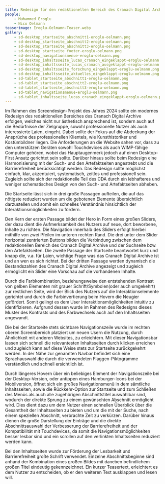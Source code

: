 ```yaml
---
title: Redesign für den redaktionellen Bereich des Cranach Digital Archive
people:
    - Muhammed Eroglu
    - Nico Oelmann
teaserimage: Eroglu-Oelmann-Teaser.webp
gallery:
    - sd-desktop_startseite_abschnitt1-eroglu-oelmann.png
    - sd-desktop_startseite_abschnitt2-eroglu-oelmann.png
    - sd-desktop_startseite_abschnitt3-eroglu-oelmann.png
    - sd-desktop_startseite_footer-eroglu-oelmann.png
    - sd-desktop_navigationsmenue-eroglu-oelmann.png
    - sd-desktop_inhaltsseite_lucas_cranach_eingeklappt-eroglu-oelmann.png
    - sd-desktop_inhaltsseite_lucas_cranach_ausgeklappt-eroglu-oelmann.png
    - sd-desktop_inhaltsseite_forschung_eingeklappt-eroglu-oelmann.png
    - sd-desktop_inhaltsseite_aktuelles_eingeklappt-eroglu-oelmann.png
    - sd-tablet_startseite_abschnitt1-eroglu-oelmann.png
    - sd-tablet_startseite_abschnitt2-eroglu-oelmann.png
    - sd-tablet_startseite_abschnitt3-eroglu-oelmann.png
    - sd-tablet_navigationsmenue-eroglu-oelmann.png
    - sd-tablet_inhaltsseite_lucas_cranach_eingeklappt-eroglu-oelmann.png
---
```


Im Rahmen des Screendesign-Projekt des Jahres 2024 sollte ein modernes Redesign des redaktionellen Bereiches des Cranach Digital Archive erfolgen, welches nicht nur ästhetisch ansprechend ist, sondern auch auf die Bedürfnisse der Zielgruppe, sowohl professionelle Nutzer als auch interessierte Laien, eingeht. Dabei sollte der Fokus auf die Abdeckung der Ansprüche des professionellen Klientels, wie Kunsthistoriker und Kostümbildner liegen.
Die Anforderungen an die Website sahen vor, dass  zu den unterstützen Geräten sowohl Touchdevices als auch WIMP-fähige Computer gehören, wobei das Hauptaugenmerk jedoch auf einen Desktop-First Ansatz gerichtet sein sollte. Darüber hinaus sollte beim Redesign eine Harmonisierung mit der Such- und den Artefaktseiten angestrebt und die Barrierefreiheit berücksichtigt werden. Das Redesign sollte möglichst einfach, klar, akzentuiert, systematisch, zeitlos und professionell sein. Zugleich sollte sich der redaktionelle Teil des CDA durch ein lebhafteres und weniger schematisches Design von den Such- und Artefaktseiten abheben.

Die Startseite lässt sich in drei große Passagen aufteilen, die auf das nötigste reduziert wurden um die gebotenen Elemente übersichtlich darzustellen und somit ein schnelles Verständnis hinsichtlich der Interaktionsmöglichkeiten zu fördern. 

Den Kern der ersten Passage bildet der Hero in Form eines großen Sliders, der dazu dient die Aufmerksamkeit des Nutzers auf neue, dort beworbene, Inhalte zu richten. Die Navigation innerhalb des Sliders erfolgt hierbei mithilfe von zwei Pfeilen im unteren rechten Rand.
Die drei unter dem Slider horizontal zentrierten Buttons bilden die Verbindung zwischen dem redaktionellen Bereich des Cranach Digital Archive und der Suchseite bzw. den Artefaktseiten.
Die zweite Passage der Startseite beantwortet kurz und knapp die, v.a. für Laien, wichtige Frage  was das Cranach Digital Archive ist und an wen es sich richtet.
Bei der dritten Passage werden dynamisch die Bestandszahlen des Cranach Digital Archive angezeigt und zugleich ermöglicht ein Slider eine Vorschau auf die vorhandenen Inhalte.

Durch die Farbkombination, beziehungsweise den entstehenden Kontrast von gelben Elementen mit grauer Schrift/Symbolen(oder auch umgekehrt) zur restlichen Seite, wird der Blick des Nutzers auf die Interaktionselemente gerichtet und durch die Farbinvertierung beim Hovern die Neugier gefördert.
Somit gelingt es dem User Interaktionsmöglichkeiten intuitiv zu identifizieren.
Aufgrund dessen wurde im Rahmen des Redesigns dieses Muster des Kontrasts und des Farbwechsels auch auf den Inhaltsseiten angewandt.

Die bei der Startseite stets sichtbare Navigationszeile wurde im rechten oberen Screenbereich platziert um neuen Usern die Nutzung, durch Ähnlichkeit mit anderen Websites, zu erleichtern. Mit dieser Navigationsbar lassen sich schnell die relevantesten Inhaltsseiten durch klicken erreichen und zugleich kann auf diese Weise stets zur Startseite zurückgekehrt werden.
In der Nähe zur genannten Navbar befindet sich eine Sprachauswahl die durch die verwendeten Flaggen-Piktogramme verständlich und schnell ersichtlich ist.

Durch längeres Hovern über ein beliebiges Element der Navigationszeile bei der Desktop-Version, oder antippen eines Hamburger-Icons bei der Mobilversion, öffnet sich ein großes Navigationsmenü in dem sämtliche Inhaltsseiten, sowie die Rückkehr-Option zur Startseite und zum Schließen des Menüs als auch alle zugehörigen Abschnittstitel auswählbar sind, wodurch der direkte Sprung zu einem gewünschten Abschnitt ermöglicht wird. Dies dient dazu um dem Nutzer einen schnellen Überblick über die Gesamtheit der Inhaltsseiten zu bieten und um die mit der Suche, nach einem speziellen Abschnitt, verbrachte Zeit zu verkürzen. Darüber hinaus dienen die große Darstellung der Einträge und die direkte Abschnittsauswahl der Verbesserung der Barrierefreiheit und der Kompatibilität mit Touchdevices, da somit die Navigationsmöglichkeiten besser lesbar sind und ein scrollen auf den verlinkten Inhaltsseiten reduziert werden kann.

Bei den Inhaltsseiten wurde zur Förderung der Lesbarkeit und Barrierefreiheit große Schrift verwendet. Einzelne Abschnittsbeginne sind anhand der Kombination eines großen Bildes mit daneben befindlichem großen Titel eindeutig gekennzeichnet. Ein kurzer Teasertext, erleichtert es dem Nutzer zu entscheiden, ob er den weiteren Text ausklappen und lesen will.
